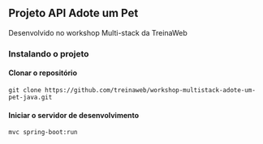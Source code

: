 ## Projeto API Adote um Pet

Desenvolvido no workshop Multi-stack da TreinaWeb

### Instalando o projeto

#### Clonar o repositório

```
git clone https://github.com/treinaweb/workshop-multistack-adote-um-pet-java.git
```

#### Iniciar o servidor de desenvolvimento

```
mvc spring-boot:run
```
